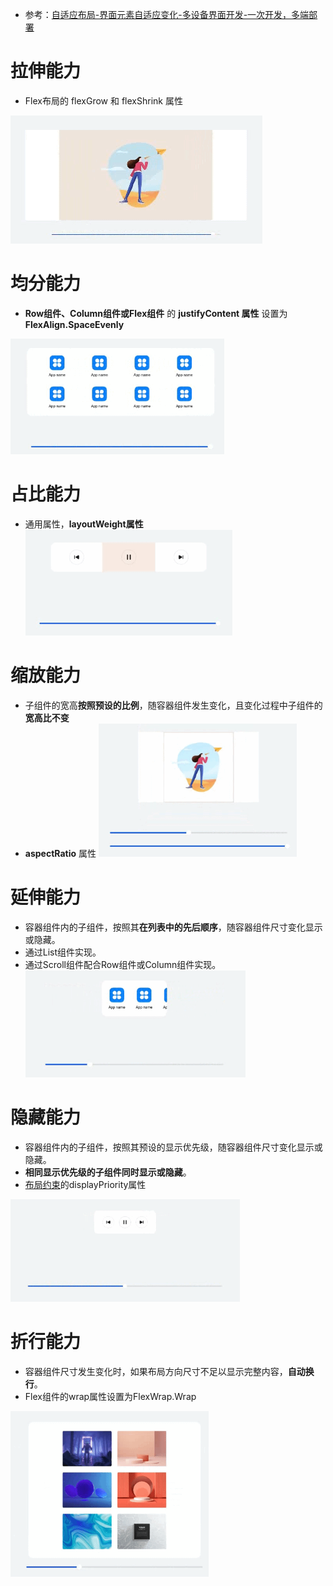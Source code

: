 - 参考：[自适应布局-界面元素自适应变化-多设备界面开发-一次开发，多端部署](https://developer.huawei.com/consumer/cn/doc/best-practices/bpta-multi-device-adaptive-layout)

# 拉伸能力
- Flex布局的 flexGrow 和 flexShrink 属性

![](../photo/Pasted%20image%2020250707094804.png)

# 均分能力
- **Row组件、Column组件或Flex组件** 的 **justifyContent 属性** 设置为 **FlexAlign.SpaceEvenly**

![](../photo/Pasted%20image%2020250707095003.png)

# 占比能力
- 通用属性，**layoutWeight属性**
![](../photo/Pasted%20image%2020250707095554.png)

# 缩放能力
- 子组件的宽高**按照预设的比例**，随容器组件发生变化，且变化过程中子组件的**宽高比不变**
- **aspectRatio** 属性
![](../photo/Pasted%20image%2020250707095443.png)

# 延伸能力
- 容器组件内的子组件，按照其**在列表中的先后顺序**，随容器组件尺寸变化显示或隐藏。
- 通过List组件实现。
- 通过Scroll组件配合Row组件或Column组件实现。
![](../photo/Pasted%20image%2020250707100025.png)

# 隐藏能力
- 容器组件内的子组件，按照其预设的显示优先级，随容器组件尺寸变化显示或隐藏。
- **相同显示优先级的子组件同时显示或隐藏**。
- [布局约束](https://developer.huawei.com/consumer/cn/doc/harmonyos-references/ts-universal-attributes-layout-constraints)的displayPriority属性

![](../photo/Pasted%20image%2020250707102226.png)

# 折行能力
- 容器组件尺寸发生变化时，如果布局方向尺寸不足以显示完整内容，**自动换行**。
- Flex组件的wrap属性设置为FlexWrap.Wrap

![](../photo/Pasted%20image%2020250707102244.png)

